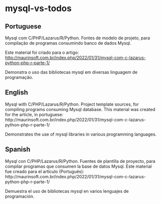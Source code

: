# mysql-vs-todos



<h2>Portuguese</h2>
Mysql com C/PHP/Lazarus/R/Python.
Fontes de modelo de projeto, para compilação de programas consumindo banco de dados Mysql.


Este material foi criado para o artigo:
http://maurinsoft.com.br/index.php/2022/01/31/mysql-com-c-lazarus-python-php-r-parte-1/

Demonstra o uso das bibliotecas mysql em diversas linguagem de programação.

<h2>English</h2>
Mysql with C/PHP/Lazarus/R/Python.
Project template sources, for compiling programs consuming Mysql database.
This material was created for the article, in portuguese:
http://maurinsoft.com.br/index.php/2022/01/31/mysql-com-c-lazarus-python-php-r-parte-1/

Demonstrates the use of mysql libraries in various programming languages.

<h2>Spanish</h2>
Mysql con C/PHP/Lazarus/R/Python.
Fuentes de plantilla de proyecto, para compilar programas que consumen la base de datos Mysql.
Este material fue creado para el artículo (Portugués):
http://maurinsoft.com.br/index.php/2022/01/31/mysql-com-c-lazarus-python-php-r-parte-1/

Demuestra el uso de bibliotecas mysql en varios lenguajes de programación.
